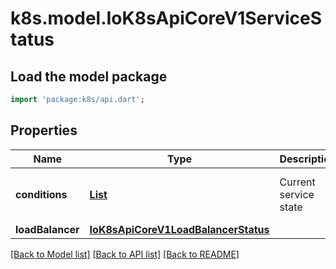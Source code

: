 # k8s.model.IoK8sApiCoreV1ServiceStatus

## Load the model package
```dart
import 'package:k8s/api.dart';
```

## Properties
Name | Type | Description | Notes
------------ | ------------- | ------------- | -------------
**conditions** | [**List<IoK8sApimachineryPkgApisMetaV1Condition>**](IoK8sApimachineryPkgApisMetaV1Condition.md) | Current service state | [optional] [default to const []]
**loadBalancer** | [**IoK8sApiCoreV1LoadBalancerStatus**](IoK8sApiCoreV1LoadBalancerStatus.md) |  | [optional] 

[[Back to Model list]](../README.md#documentation-for-models) [[Back to API list]](../README.md#documentation-for-api-endpoints) [[Back to README]](../README.md)


